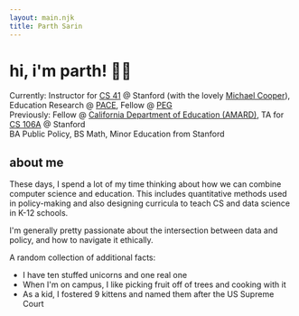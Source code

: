 ```yaml
---
layout: main.njk
title: Parth Sarin
---
```

# hi, i'm parth! 👋🏽

Currently: Instructor for [CS 41](https://stanfordpython.com/) @ Stanford (with the lovely [Michael Cooper](https://michaeljohncooper.com/)), Education Research @ [PACE](https://edpolicyinca.org/), Fellow @ [PEG](https://www.publicequitygroup.org/)<br />
Previously: Fellow @ [California Department of Education (AMARD)](https://www.cde.ca.gov/ta/ac/), TA for [CS 106A](http://cs106a.stanford.edu/) @ Stanford<br />
BA Public Policy, BS Math, Minor Education from Stanford

## about me

These days, I spend a lot of my time thinking about how we can combine computer science and education. This includes quantitative methods used in policy-making and also designing curricula to teach CS and data science in K-12 schools.

I'm generally pretty passionate about the intersection between data and policy, and how to navigate it ethically.

A random collection of additional facts:

* I have ten stuffed unicorns and one real one
* When I'm on campus, I like picking fruit off of trees and cooking with it
* As a kid, I fostered 9 kittens and named them after the US Supreme Court